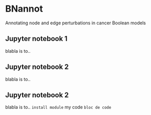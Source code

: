 # BNannot
Annotating node and edge perturbations in cancer Boolean models
## Jupyter notebook 1 
blabla
is to..
## Jupyter notebook 2 
blabla
is to..
## Jupyter notebook 2 
blabla
is to..
`install module` my code
```bloc de code```

